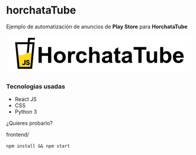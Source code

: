 # horchataTube

Ejemplo de automatización de anuncios de **Play Store** para **HorchataTube**

<p align="center">
  <img src="horchatatube.png" alt="horchataTube"/>
</p>

### Tecnologias usadas

* React JS
* CSS
* Python 3

¿Quieres probarlo?

frontend/
```
npm install && npm start
```
